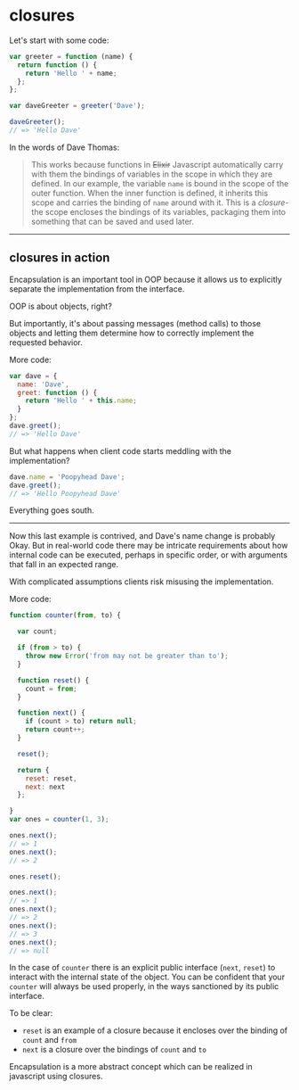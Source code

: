 # closures

Let's start with some code:

```js
var greeter = function (name) {
  return function () {
    return 'Hello ' + name;
  };
};

var daveGreeter = greeter('Dave');

daveGreeter();
// => 'Hello Dave'
```

In the words of Dave Thomas:

> This works because functions in ~~Elixir~~ Javascript automatically carry
> with them the bindings of variables in the scope in which they are defined.
> In our example, the variable `name` is bound in the scope of the outer
> function. When the inner function is defined, it inherits this scope and
> carries the binding of `name` around with it. This is a *closure*-the scope
> encloses the bindings of its variables, packaging them into something that can
> be saved and used later.

---

## closures in action

Encapsulation is an important tool in OOP because it allows us to explicitly
separate the implementation from the interface.

OOP is about objects, right?

But importantly, it's about passing messages (method calls) to those objects and
letting them determine how to correctly implement the requested behavior.

More code:

```js
var dave = {
  name: 'Dave',
  greet: function () {
    return 'Hello ' + this.name;
  }
};
dave.greet();
// => 'Hello Dave'
```

But what happens when client code starts meddling with the implementation?

```js
dave.name = 'Poopyhead Dave';
dave.greet();
// => 'Hello Poopyhead Dave'
```

Everything goes south.

---

Now this last example is contrived, and Dave's name change is probably Okay.
But in real-world code there may be intricate requirements about how internal
code can be executed, perhaps in specific order, or with arguments that fall in
an expected range.

With complicated assumptions clients risk misusing the implementation.

More code:

```js
function counter(from, to) {

  var count;

  if (from > to) {
    throw new Error('from may not be greater than to');
  }

  function reset() {
    count = from;
  }

  function next() {
    if (count > to) return null;
    return count++;
  }

  reset();

  return {
    reset: reset,
    next: next
  };

}
var ones = counter(1, 3);

ones.next();
// => 1
ones.next();
// => 2

ones.reset();

ones.next();
// => 1
ones.next();
// => 2
ones.next();
// => 3
ones.next();
// => null
```

In the case of `counter` there is an explicit public interface (`next`, `reset`)
to interact with the internal state of the object. You can be confident that
your `counter` will always be used properly, in the ways sanctioned by its
public interface.

To be clear:

- `reset` is an example of a closure because it encloses over the binding of
  `count` and `from`
- `next` is a closure over the bindings of `count` and `to`

Encapsulation is a more abstract concept which can be realized in javascript
using closures.


